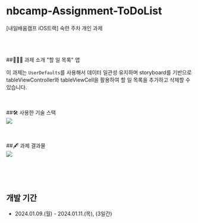 # nbcamp-Assignment-ToDoList
[내일배움캠프 iOS트랙] 숙련 주차 개인 과제



<br><br><br>
##👨🏻‍💻 과제 소개
"할 일 목록" 앱<p>
이 과제는 `UserDefaults`를 사용해서 데이터 일관성 유지하며 storyboard를 기반으로 tableViewController와 tableViewCell을 활용하여 할 일 목록을 추가하고 삭제할 수 있습니다.


<br><br>
##🛠️ 사용한 기술 스택 
<br>
<img src=https://developer.apple.com/assets/elements/icons/swiftui/swiftui-96x96_2x.png>


<br><br>
##🖋️ 과제 결과물
<br>
<img src=https://github.com/cantabilano/ToDowithData/assets/88497383/1454680b-1753-4010-8e05-d12fe54d2287>


<br><br><br>
## 개발 기간
* 2024.01.09.(월) - 2024.01.11.(목), (3일간)

  
<br><br>
